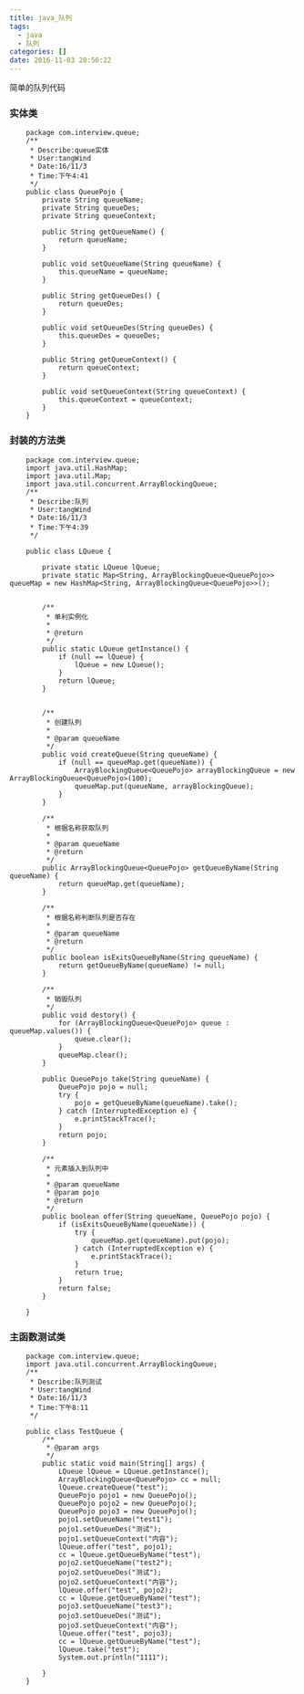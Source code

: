 ```yaml
---
title: java_队列
tags:
  - java
  - 队列
categories: []
date: 2016-11-03 20:56:22
---
```


简单的队列代码

<!-- more-->
### 实体类

        package com.interview.queue;
        /**
         * Describe:queue实体
         * User:tangWind
         * Date:16/11/3
         * Time:下午4:41
         */
        public class QueuePojo {
            private String queueName;
            private String queueDes;
            private String queueContext;

            public String getQueueName() {
                return queueName;
            }

            public void setQueueName(String queueName) {
                this.queueName = queueName;
            }

            public String getQueueDes() {
                return queueDes;
            }

            public void setQueueDes(String queueDes) {
                this.queueDes = queueDes;
            }

            public String getQueueContext() {
                return queueContext;
            }

            public void setQueueContext(String queueContext) {
                this.queueContext = queueContext;
            }
        }
### 封装的方法类

        package com.interview.queue;
        import java.util.HashMap;
        import java.util.Map;
        import java.util.concurrent.ArrayBlockingQueue;
        /**
         * Describe:队列
         * User:tangWind
         * Date:16/11/3
         * Time:下午4:39
         */

        public class LQueue {

            private static LQueue lQueue;
            private static Map<String, ArrayBlockingQueue<QueuePojo>> queueMap = new HashMap<String, ArrayBlockingQueue<QueuePojo>>();


            /**
             * 单利实例化
             *
             * @return
             */
            public static LQueue getInstance() {
                if (null == lQueue) {
                    lQueue = new LQueue();
                }
                return lQueue;
            }


            /**
             * 创建队列
             *
             * @param queueName
             */
            public void createQueue(String queueName) {
                if (null == queueMap.get(queueName)) {
                    ArrayBlockingQueue<QueuePojo> arrayBlockingQueue = new ArrayBlockingQueue<QueuePojo>(100);
                    queueMap.put(queueName, arrayBlockingQueue);
                }
            }

            /**
             * 根据名称获取队列
             *
             * @param queueName
             * @return
             */
            public ArrayBlockingQueue<QueuePojo> getQueueByName(String queueName) {
                return queueMap.get(queueName);
            }

            /**
             * 根据名称判断队列是否存在
             *
             * @param queueName
             * @return
             */
            public boolean isExitsQueueByName(String queueName) {
                return getQueueByName(queueName) != null;
            }

            /**
             * 销毁队列
             */
            public void destory() {
                for (ArrayBlockingQueue<QueuePojo> queue : queueMap.values()) {
                    queue.clear();
                }
                queueMap.clear();
            }

            public QueuePojo take(String queueName) {
                QueuePojo pojo = null;
                try {
                    pojo = getQueueByName(queueName).take();
                } catch (InterruptedException e) {
                    e.printStackTrace();
                }
                return pojo;
            }

            /**
             * 元素插入到队列中
             *
             * @param queueName
             * @param pojo
             * @return
             */
            public boolean offer(String queueName, QueuePojo pojo) {
                if (isExitsQueueByName(queueName)) {
                    try {
                        queueMap.get(queueName).put(pojo);
                    } catch (InterruptedException e) {
                        e.printStackTrace();
                    }
                    return true;
                }
                return false;
            }

        }
### 主函数测试类
        package com.interview.queue;
        import java.util.concurrent.ArrayBlockingQueue;
        /**
         * Describe:队列测试
         * User:tangWind
         * Date:16/11/3
         * Time:下午8:11
         */

        public class TestQueue {
            /**
             * @param args
             */
            public static void main(String[] args) {
                LQueue lQueue = LQueue.getInstance();
                ArrayBlockingQueue<QueuePojo> cc = null;
                lQueue.createQueue("test");
                QueuePojo pojo1 = new QueuePojo();
                QueuePojo pojo2 = new QueuePojo();
                QueuePojo pojo3 = new QueuePojo();
                pojo1.setQueueName("test1");
                pojo1.setQueueDes("测试");
                pojo1.setQueueContext("内容");
                lQueue.offer("test", pojo1);
                cc = lQueue.getQueueByName("test");
                pojo2.setQueueName("test2");
                pojo2.setQueueDes("测试");
                pojo2.setQueueContext("内容");
                lQueue.offer("test", pojo2);
                cc = lQueue.getQueueByName("test");
                pojo3.setQueueName("test3");
                pojo3.setQueueDes("测试");
                pojo3.setQueueContext("内容");
                lQueue.offer("test", pojo3);
                cc = lQueue.getQueueByName("test");
                lQueue.take("test");
                System.out.println("1111");

            }
        }

